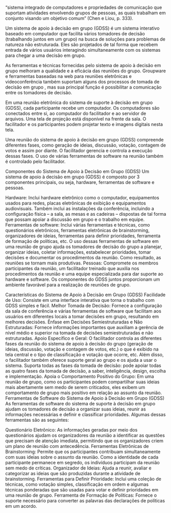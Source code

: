 “sistema integrado de computadores e propriedades de comunicação que suportam atividades envolvendo grupos de pessoas, as quais trabalham em conjunto visando um objetivo comum” (Chen e Liou, p. 333).


Um sistema de apoio à decisão em grupo (GDSS) é um sistema interativo baseado em computador que facilita vários tomadores de decisão (trabalhando juntos em um grupo) na busca de soluções para problemas de natureza não estruturada. Eles são projetados de tal forma que recebem entrada de vários usuários interagindo simultaneamente com os sistemas para chegar a uma decisão em grupo.


As ferramentas e técnicas fornecidas pelo sistema de apoio à decisão em grupo melhoram a qualidade e a eficácia das reuniões do grupo. Groupware e ferramentas baseadas na web para reuniões eletrônicas e videoconferência também suportam alguns dos processos de tomada de decisão em grupo , mas sua principal função é possibilitar a comunicação entre os tomadores de decisão.

Em uma reunião eletrônica do sistema de suporte à decisão em grupo (GDSS), cada participante recebe um computador. Os computadores são conectados entre si, ao computador do facilitador e ao servidor de arquivos. Uma tela de projeção está disponível na frente da sala. O facilitador e os participantes podem projetar texto e imagens digitais nesta tela.

Uma reunião do sistema de apoio à decisão em grupo (GDSS) compreende diferentes fases, como geração de ideias, discussão, votação, contagem de votos e assim por diante. O facilitador gerencia e controla a execução dessas fases. O uso de várias ferramentas de software na reunião também é controlado pelo facilitador.

Componentes do Sistema de Apoio à Decisão em Grupo (GDSS)
Um sistema de apoio à decisão em grupo (GDSS) é composto por 3 componentes principais, ou seja, hardware, ferramentas de software e pessoas.

Hardware: Inclui hardware eletrônico como o computador, equipamentos usados ​​para redes, placas eletrônicas de exibição e equipamentos audiovisuais. Também inclui as instalações da conferência, incluindo a configuração física – a sala, as mesas e as cadeiras – dispostas de tal forma que possam apoiar a discussão em grupo e o trabalho em equipe.
Ferramentas de software: Inclui várias ferramentas e técnicas, como questionários eletrônicos, ferramentas eletrônicas de brainstorming, organizadores de ideias, ferramentas para definir prioridades, ferramenta de formação de políticas, etc. O uso dessas ferramentas de software em uma reunião de grupo ajuda os tomadores de decisão do grupo a planejar, organizar ideias, coletar informações, estabelecer prioridades, tomar decisões e documentar os procedimentos da reunião. Como resultado, as reuniões se tornam mais produtivas.
Pessoas: Compromete os membros participantes da reunião, um facilitador treinado que auxilia nos procedimentos da reunião e uma equipe especializada para dar suporte ao hardware e software. Os componentes do GDSS juntos proporcionam um ambiente favorável para a realização de reuniões de grupo.

Características do Sistema de Apoio à Decisão em Grupo (GDSS)
Facilidade de Uso: Consiste em uma interface interativa que torna o trabalho com GDSS simples e fácil.
Melhor Tomada de Decisão: Fornece a configuração da sala de conferência e várias ferramentas de software que facilitam aos usuários em diferentes locais a tomar decisões em grupo, resultando em melhores decisões.
Ênfase em Decisões Semiestruturadas e Não Estruturadas: Fornece informações importantes que auxiliam a gerência de nível médio e superior na tomada de decisões semiestruturadas e não estruturadas.
Apoio Específico e Geral: O facilitador controla as diferentes fases da reunião do sistema de apoio à decisão do grupo (geração de ideias, discussão, votação e contagem de votos, etc.) o que é exibido na tela central e o tipo de classificação e votação que ocorre, etc. Além disso, o facilitador também oferece suporte geral ao grupo e os ajuda a usar o sistema.
Suporta todas as fases da tomada de decisão: pode apoiar todas as quatro fases da tomada de decisão, a saber, inteligência, design, escolha e implementação.
Apoia o Comportamento Positivo do Grupo: Em uma reunião de grupo, como os participantes podem compartilhar suas ideias mais abertamente sem medo de serem criticados, eles exibem um comportamento de grupo mais positivo em relação ao assunto da reunião.
Ferramentas de Software do Sistema de Apoio à Decisão em Grupo (GDSS)
As ferramentas de software do sistema de suporte à decisão em grupo ajudam os tomadores de decisão a organizar suas ideias, reunir as informações necessárias e definir e classificar prioridades. Algumas dessas ferramentas são as seguintes:

Questionário Eletrônico: As informações geradas por meio dos questionários ajudam os organizadores da reunião a identificar as questões que precisam de atenção imediata, permitindo que os organizadores criem um plano de reunião com antecedência.
Ferramentas Eletrônicas de Brainstorming: Permite que os participantes contribuam simultaneamente com suas ideias sobre o assunto da reunião. Como a identidade de cada participante permanece em segredo, os indivíduos participam da reunião sem medo de críticas.
Organizador de Ideias: Ajuda a reunir, avaliar e categorizar as ideias que são produzidas durante a atividade de brainstorming.
Ferramentas para Definir Prioridade: Inclui uma coleção de técnicas, como votação simples, classificação em ordem e algumas técnicas ponderadas que são usadas para votar e definir prioridades em uma reunião de grupo.
Ferramenta de Formação de Políticas: Fornece o suporte necessário para converter as palavras das declarações de políticas em um acordo.
